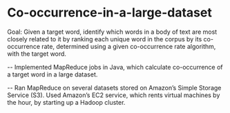 Co-occurrence-in-a-large-dataset
================================

Goal: Given a target word, identify which words in a body of text are most closely related to it by ranking each unique word in the corpus by its co-occurrence rate, determined using a given co-occurrence rate algorithm, with the target word.

-- Implemented MapReduce jobs in Java, which calculate co-occurrence of a target word in a large dataset.

-- Ran MapReduce on several datasets stored on Amazon’s Simple Storage Service (S3). Used Amazon’s EC2 service, which rents virtual machines by the hour, by starting up a Hadoop cluster.
